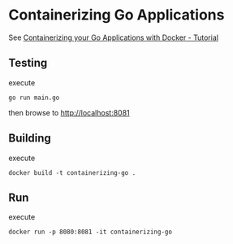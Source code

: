 # Containerizing Go Applications

See [Containerizing your Go Applications with Docker - Tutorial](https://tutorialedge.net/golang/go-docker-tutorial/)

## Testing

execute

```go run main.go```

then browse to [http://localhost:8081](http://localhost:8081)

## Building

execute

```docker build -t containerizing-go .```

## Run

execute

```docker run -p 8080:8081 -it containerizing-go```
